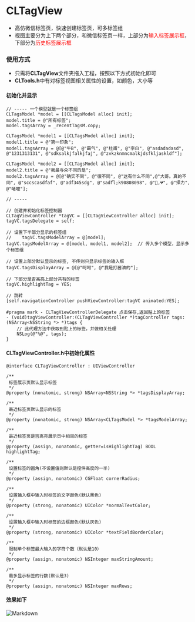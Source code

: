 # CLTagView
- 高仿微信标签页，快速创建标签页，可多标签组  
- 视图主要分为上下两个部分，和微信标签页一样，上部分为<font color = "red">输入标签展示框</font>，下部分为<font color = "red">历史标签展示框</font>

### 使用方式
- 只需将**CLTagView**文件夹拖入工程，按照以下方式初始化即可
- **CLTools.h**中有对标签视图相关属性的设置，如颜色，大小等

#### 初始化并显示

```
// ----- 一个模型就是一个标签组
CLTagsModel *model = [[CLTagsModel alloc] init];
model.title = @"所有标签";
model.tagsArray = _recentTagsM.copy;
    
CLTagsModel *model1 = [[CLTagsModel alloc] init];
model1.title = @"第一印象";
model1.tagsArray = @[@"牛B", @"霸气", @"杜甫", @"李白", @"asdadadasd", @"1231313131", @"sdksalkjfalkjfaj", @"zvkzknmncmalkjdsfkljaskldf"];
    
CLTagsModel *model2 = [[CLTagsModel alloc] init];
model2.title = @"我最与众不同的是";
model2.tagsArray = @[@"确实不同", @"很不同", @"这有什么不同",@"大哥。真的不同", @"sccscasdfaf", @"adf345sdg", @"sadfl;k90808098", @"🌹,💔", @"择力", @"啫喱"];

// -----

// 创建并初始化标签控制器
CLTagViewController *tagVC = [[CLTagViewController alloc] init];
tagVC.tagsDelegate = self;

// 设置下半部分显示的标签组
//    tagVC.tagsModelArray = @[model];
tagVC.tagsModelArray = @[model, model1, model2];  // 传入多个模型，显示多个标签组

// 设置上部分默认显示的标签, 不传则只显示标签的输入框
tagVC.tagsDisplayArray = @[@"呵呵", @"我是打酱油的"];

// 下部分是否高亮上部分共有的标签
tagVC.highlightTag = YES;

// 跳转
[self.navigationController pushViewController:tagVC animated:YES];
```

```
#pragma mark - CLTagViewControllerDelegate 点击保存,返回贴上的标签
- (void)tagViewController:(CLTagViewController *)tagController tags:(NSArray<NSString *> *)tags {
    // 此代理方法中获取到贴上的标签，并做相关处理
    NSLog(@"%@", tags);
}

```

#### CLTagViewController.h中初始化属性
```
@interface CLTagViewController : UIViewController

/**
 标签展示页默认显示标签
 */
@property (nonatomic, strong) NSArray<NSString *> *tagsDisplayArray;

/**
 最近标签页默认显示的标签
 */
@property (nonatomic, strong) NSArray<CLTagsModel *> *tagsModelArray;

/**
 最近标签页是否高亮展示页中相同的标签
 */
@property (assign, nonatomic, getter=isHighlightTag) BOOL highlightTag;

/**
 设置标签的圆角(不设置值则默认是控件高度的一半)
 */
@property (assign, nonatomic) CGFloat cornerRadius;

/**
 设置输入框中输入时标签的文字颜色(默认黑色)
 */
@property (strong, nonatomic) UIColor *normalTextColor;

/**
 设置输入框中输入时标签的边框颜色(默认灰色)
 */
@property (strong, nonatomic) UIColor *textFieldBorderColor;

/**
 限制单个标签最大输入的字符个数（默认是10）
 */
@property (assign, nonatomic) NSInteger maxStringAmount;

/**
 最多显示标签的行数(默认是3)
 */
@property (assign, nonatomic) NSInteger maxRows;
```


#### 效果如下
![Markdown](http://i2.muimg.com/583177/60989174db92d0a5.gif)
